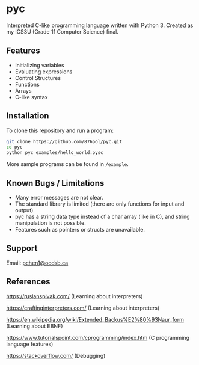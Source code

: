 # pyc

Interpreted C-like programming language written with Python 3. Created as my ICS3U (Grade 11 Computer Science) final.

## Features

- Initializing variables
- Evaluating expressions
- Control Structures
- Functions
- Arrays
- C-like syntax

## Installation

To clone this repository and run a program:

```bash
git clone https://github.com/876pol/pyc.git
cd pyc
python pyc examples/hello_world.pysc
```

More sample programs can be found in `/example`.

## Known Bugs / Limitations

- Many error messages are not clear.
- The standard library is limited (there are only functions for input and output).
- pyc has a string data type instead of a char array (like in C), and string manipulation is not possible.
- Features such as pointers or structs are unavailable.

## Support

Email: pchen1@ocdsb.ca

## References

<https://ruslanspivak.com/> (Learning about interpreters)

<https://craftinginterpreters.com/> (Learning about interpreters)

<https://en.wikipedia.org/wiki/Extended_Backus%E2%80%93Naur_form> (Learning about EBNF)

<https://www.tutorialspoint.com/cprogramming/index.htm> (C programming language features)

<https://stackoverflow.com/> (Debugging)
